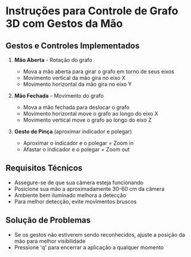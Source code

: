 # Instruções para Controle de Grafo 3D com Gestos da Mão

## Gestos e Controles Implementados

1. **Mão Aberta** - Rotação do grafo
   - Mova a mão aberta para girar o grafo em torno de seus eixos
   - Movimento vertical da mão gira no eixo X
   - Movimento horizontal da mão gira no eixo Y

2. **Mão Fechada** - Movimento do grafo
   - Mova a mão fechada para deslocar o grafo
   - Movimento horizontal move o grafo ao longo do eixo X
   - Movimento vertical move o grafo ao longo do eixo Z

3. **Gesto de Pinça** (aproximar indicador e polegar)
   - Aproximar o indicador e o polegar = Zoom in
   - Afastar o indicador e o polegar = Zoom out

## Requisitos Técnicos

- Assegure-se de que sua câmera esteja funcionando
- Posicione sua mão a aproximadamente 30-60 cm da câmera
- Ambiente bem iluminado melhora a detecção
- Para melhor detecção, evite movimentos bruscos

## Solução de Problemas

- Se os gestos não estiverem sendo reconhecidos, ajuste a posição da mão para melhor visibilidade
- Pressione 'q' para encerrar a aplicação a qualquer momento
